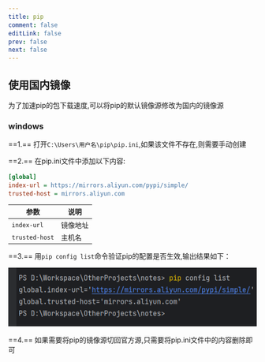 ```yaml
---
title: pip
comment: false
editLink: false
prev: false
next: false
---
```


## 使用国内镜像

为了加速pip的包下载速度,可以将pip的默认镜像源修改为国内的镜像源

### windows

==1.== 打开`C:\Users\用户名\pip\pip.ini`,如果该文件不存在,则需要手动创建

==2.== 在pip.ini文件中添加以下内容:

```ini
[global]
index-url = https://mirrors.aliyun.com/pypi/simple/ 
trusted-host = mirrors.aliyun.com
```

| 参数             | 说明   |
|----------------|------|
| `index-url`    | 镜像地址 |
| `trusted-host` | 主机名  |

==3.== 用```pip config list```命令验证pip的配置是否生效,输出结果如下：

![img.png](./assets/img.png)

==4.== 如果需要将pip的镜像源切回官方源,只需要将pip.ini文件中的内容删除即可
